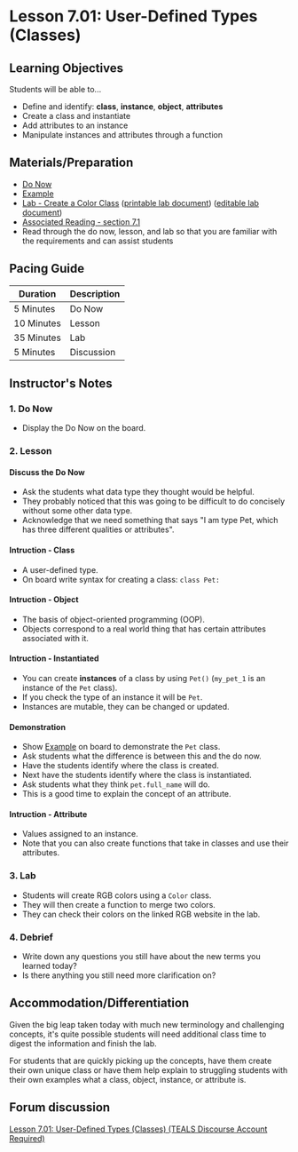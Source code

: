 # Lesson 7.01: User-Defined Types (Classes)

## Learning Objectives

Students will be able to...

* Define and identify: **class**, **instance**, **object**, **attributes**
* Create a class and instantiate
* Add attributes to an instance
* Manipulate instances and attributes through a function

## Materials/Preparation

* [Do Now]
* [Example]
* [Lab - Create a Color Class] ([printable lab document]) ([editable lab document])
* [Associated Reading - section 7.1](https://tealsk12.gitbook.io/intro-cs-2/readings#7-1)
* Read through the do now, lesson, and lab so that you are familiar with the requirements and can assist students

## Pacing Guide

| **Duration**   | **Description** |
| ---------- | ----------- |
| 5 Minutes  | Do Now      |
| 10 Minutes | Lesson      |
| 35 Minutes | Lab         |
| 5 Minutes | Discussion  |

## Instructor's Notes

### 1. Do Now

* Display the Do Now on the board.

### 2. Lesson

#### Discuss the Do Now

* Ask the students what data type they thought would be helpful.
* They probably noticed that this was going to be difficult to do concisely without some other data type.
* Acknowledge that we need something that says "I am type Pet, which has three different qualities or attributes".

#### Intruction - Class

* A user-defined type.
* On board write syntax for creating a class: `class Pet:`

#### Intruction - Object

* The basis of object-oriented programming (OOP).
* Objects correspond to a real world thing that has certain attributes associated with it.

#### Intruction - Instantiated

* You can create **instances** of a class by using `Pet()` (`my_pet_1` is an instance of the `Pet` class).
* If you check the type of an instance it will be `Pet`.
* Instances are mutable, they can be changed or updated.

#### Demonstration

* Show [Example] on board to demonstrate the `Pet` class.
* Ask students what the difference is between this and the do now.
* Have the students identify where the class is created.
* Next have the students identify where the class is instantiated.
* Ask students what they think `pet.full_name` will do.
* This is a good time to explain the concept of an attribute.

#### Intruction - Attribute

* Values assigned to an instance.
* Note that you can also create functions that take in classes and use their attributes.

### 3. Lab

* Students will create RGB colors using a `Color` class.
* They will then create a function to merge two colors.  
* They can check their colors on the linked RGB website in the lab.

### 4. Debrief

* Write down any questions you still have about the new terms you learned today?
* Is there anything you still need more clarification on?

## Accommodation/Differentiation

Given the big leap taken today with much new terminology and challenging concepts, it's quite possible students will need additional class time to digest the information and finish the lab.

For students that are quickly picking up the concepts, have them create their own unique class or have them help explain to struggling students with their own examples what a class, object, instance, or attribute is.

## Forum discussion

[Lesson 7.01: User-Defined Types (Classes) (TEALS Discourse Account Required)](https://forums.tealsk12.org/c/2nd-semester-unit-7-classes/lesson-7-01-user-defined-types-classes)

[Do Now]:do_now.md
[Lab - Create a Color Class]:lab.md
[Example]:example.md
[printable lab document]: https://github.com/TEALSK12/2nd-semester-introduction-to-computer-science/raw/master/units/7_unit/01_lesson/lab.pdf
[editable lab document]: https://github.com/TEALSK12/2nd-semester-introduction-to-computer-science/raw/master/units/7_unit/01_lesson/lab.docx
